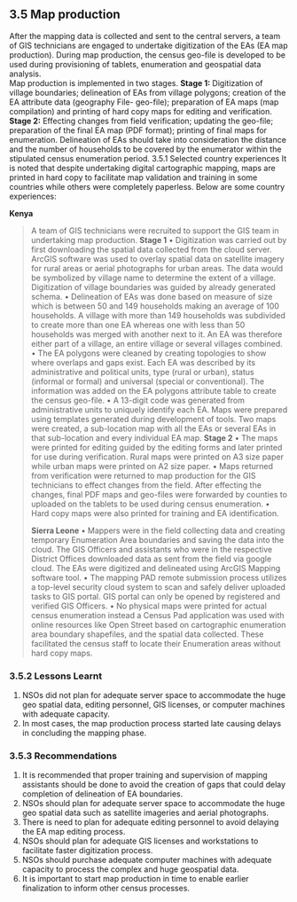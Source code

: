 ## 3.5 Map production
After the mapping data is collected and sent to the central servers, a team of GIS technicians are engaged to undertake digitization of the EAs (EA map production). During map production, the census geo-file is developed to be used during provisioning of tablets, enumeration and geospatial data analysis.  
Map production is implemented in two stages. 
**Stage 1:** Digitization of village boundaries; delineation of EAs from village polygons; creation of the EA attribute data (geography File- geo-file); preparation of EA maps (map compilation) and printing of hard copy maps for editing and verification. 
**Stage 2:** Effecting changes from field verification; updating the geo-file; preparation of the final EA map (PDF format); printing of final maps for enumeration.
Delineation of EAs should take into consideration the distance and the number of households to be covered by the enumerator within the stipulated census enumeration period. 
3.5.1	Selected country experiences
It is noted that despite undertaking digital cartographic mapping, maps are printed in hard copy to facilitate map validation and training in some countries while others were completely paperless. Below are some country experiences:

**Kenya**
>A team of GIS technicians were recruited to support the GIS team in undertaking map production. 
>**Stage 1**
>•	Digitization was carried out by first downloading the spatial data collected from the cloud server. ArcGIS software was used to overlay spatial data on satellite imagery for rural areas or aerial photographs for urban areas.  The data would be symbolized by village name to determine the extent of a village. Digitization of village boundaries was guided by already generated schema. 
>•	Delineation of EAs was done based on measure of size which is between 50 and 149 households making an average of 100 households. A village with more than 149 households was subdivided to create more than one EA whereas one with less than 50 households was merged with another next to it. An EA was therefore either part of a village, an entire village or several villages combined. 
>•	The EA polygons were cleaned by creating topologies to show where overlaps and gaps exist. Each EA was described by its administrative and political units, type (rural or urban), status (informal or formal) and universal (special or conventional). The information was added on the EA polygons attribute table to create the census geo-file. 
>•	A 13-digit code was generated from administrative units to uniquely identify each EA. Maps were prepared using templates generated during development of tools. Two maps were created, a sub-location map with all the EAs or several EAs in that sub-location and every individual EA map. 
>**Stage 2**
>•	The maps were printed for editing guided by the editing forms and later printed for use during verification. Rural maps were printed on A3 size paper while urban maps were printed on A2 size paper. 
>•	Maps returned from verification were returned to map production for the GIS technicians to effect changes from the field. After effecting the changes, final PDF maps and geo-files were forwarded by counties to uploaded on the tablets to be used during census enumeration. 
>•	Hard copy maps were also printed for training and EA identification. 
>
>**Sierra Leone**
>•	Mappers were in the field collecting data and creating temporary Enumeration Area boundaries and saving the data into the cloud. The GIS Officers and assistants who were in the respective District Offices downloaded data as sent from the field via google cloud. The EAs were digitized and delineated using ArcGIS Mapping software tool. 
>•	The mapping PAD remote submission process utilizes a top-level security cloud system to scan and safely deliver uploaded tasks to GIS portal. GIS portal can only be opened by registered and verified GIS Officers. 
>•	No physical maps were printed for actual census enumeration instead a Census Pad application was used with online resources like Open Street based on cartographic enumeration area boundary shapefiles, and the spatial data collected. These facilitated the census staff to locate their Enumeration areas without hard copy maps. 
### 3.5.2	Lessons Learnt
1.	NSOs did not plan for adequate server space to accommodate the huge geo spatial data, editing personnel, GIS licenses, or computer machines with adequate capacity. 
2.	In most cases, the map production process started late causing delays in concluding the mapping phase.   

### 3.5.3	Recommendations
1.	It is recommended that proper training and supervision of mapping assistants should be done to avoid the creation of gaps that could delay completion of delineation of EA boundaries. 
2.	NSOs should plan for adequate server space to accommodate the huge geo spatial data such as satellite imageries and aerial photographs. 
3.	There is need to plan for adequate editing personnel to avoid delaying the EA map editing process. 
4.	NSOs should plan for adequate GIS licenses and workstations to facilitate faster digitization process.
5.	NSOs should purchase adequate computer machines  with adequate capacity to process the complex and huge geospatial data. 
6.	It is important to start map production in time to enable earlier finalization to inform other census processes.  
